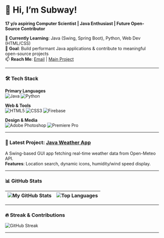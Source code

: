 # 👋 Hi, I’m Subway! 
**17 y/o aspiring Computer Scientist | Java Enthusiast | Future Open-Source Contributor**

🌱 **Currently Learning**: Java (Swing, Spring Boot), Python, Web Dev (HTML/CSS)  
🎯 **Goal**: Build performant Java applications & contribute to meaningful open-source projects  
📫 **Reach Me**: [Email](mailto:ritualhere2@gmail.com) | [Main Project](https://thewria.com)

---

### 🛠️ Tech Stack
**Primary Languages**  
![Java](https://img.shields.io/badge/Java-%23ED8B00.svg?logo=openjdk&logoColor=white)
![Python](https://img.shields.io/badge/Python-3670A0?logo=python&logoColor=ffdd54)

**Web & Tools**  
![HTML5](https://img.shields.io/badge/HTML5-E34F26?logo=html5&logoColor=white)
![CSS3](https://img.shields.io/badge/CSS3-1572B6?logo=css3&logoColor=white)
![Firebase](https://img.shields.io/badge/Firebase-FFCA28?logo=firebase&logoColor=black)

**Design & Media**  
![Adobe Photoshop](https://img.shields.io/badge/Photoshop-31A8FF?logo=adobephotoshop&logoColor=white)
![Premiere Pro](https://img.shields.io/badge/Premiere%20Pro-9999FF?logo=adobepremierepro&logoColor=white)

---

### 🚀 Latest Project: [Java Weather App](https://github.com/justsubway/weather-app)
A Swing-based GUI app fetching real-time weather data from Open-Meteo API.  
**Features**: Location search, dynamic icons, humidity/wind speed display.

---

### 📊 GitHub Stats
| ![My GitHub Stats](https://github-readme-stats.vercel.app/api?username=justsubway&show_icons=true&theme=radical&hide_border=true) | ![Top Languages](https://github-readme-stats.vercel.app/api/top-langs/?username=justsubway&layout=compact&theme=radical&hide_border=true) |
|-------------------------------------------------------------------------------------------------------------------------------------|-------------------------------------------------------------------------------------------------------------------------------------------|

---

### 🔥 Streak & Contributions
![GitHub Streak](https://streak-stats.demolab.com/?user=justsubway&theme=radical&hide_border=true)

---
